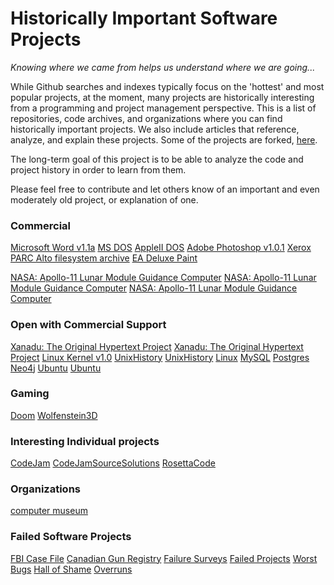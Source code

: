 

# Historically Important Software Projects

_Knowing where we came from helps us understand where we are going..._ 

While Github searches and indexes typically focus on the 'hottest' and most popular projects, at the moment, many projects are historically interesting from a programming and project management perspective.  This is a list of repositories, code archives, and organizations where you can find historically important projects.  We also include articles that reference, analyze, and explain these projects.  Some of the projects are forked, [here](https://github.com/IMTorgRsrchProj).

The long-term goal of this project is to be able to analyze the code and project history in order to learn from them.  

Please feel free to contribute and let others know of an important and even moderately old project, or explanation of one.

 



### Commercial
[Microsoft Word v1.1a](http://www.computerhistory.org/atchm/microsoft-word-for-windows-1-1a-source-code/)
[MS DOS](http://www.computerhistory.org/atchm/microsoft-ms-dos-early-source-code/)
[AppleII DOS](http://www.computerhistory.org/atchm/apple-ii-dos-source-code/)
[Adobe Photoshop v1.0.1](http://www.computerhistory.org/atchm/adobe-photoshop-source-code/)
[Xerox PARC Alto filesystem archive](http://xeroxalto.computerhistory.org/index.html)
[EA Deluxe Paint](http://www.computerhistory.org/atchm/electronic-arts-deluxepaint-early-source-code/)

[NASA: Apollo-11 Lunar Module Guidance Computer](https://github.com/chrislgarry/Apollo-11)
[NASA: Apollo-11 Lunar Module Guidance Computer](http://hackaday.com/2016/07/05/don-eyles-walks-us-through-the-lunar-module-source-code/)
[NASA: Apollo-11 Lunar Module Guidance Computer](https://medium.com/@borja/a-glimpse-into-the-apollo-guidance-computer-8ee06e5e1a5c)

### Open with Commercial Support
[Xanadu:  The Original Hypertext Project](http://xanadu.com/#deliverable)
[Xanadu:  The Original Hypertext Project](http://www.theverge.com/2014/6/6/5787638/54-year-old-software-project-escapes-vapor-status-to-take-on-the-pdf)
[Linux Kernel v1.0](https://www.kernel.org/pub/linux/kernel/v1.0/)
[UnixHistory](https://github.com/dspinellis/unix-history-repo)
[UnixHistory](https://www.dmst.aueb.gr/dds/pubs/conf/2015-MSR-Unix-History/html/Spi15c.html)
[Linux](https://github.com/torvalds/linux)
[MySQL](https://github.com/mysql/mysql-server)
[Postgres](https://github.com/postgres/postgres)
[Neo4j](http://codergears.com/Blog/?p=2421)
[Ubuntu](http://kernel.ubuntu.com/git/)
[Ubuntu](http://archive.ubuntu.com/ubuntu/)

### Gaming
[Doom](https://github.com/id-Software/DOOM)
[Wolfenstein3D](https://github.com/id-Software/wolf3d)


### Interesting Individual projects
[CodeJam](https://code.google.com/codejam/)
[CodeJamSourceSolutions](https://code.google.com/codejam/contest/7234486/scoreboard?c=7234486#vf=1 )
[RosettaCode](http://rosettacode.org/wiki/Rosetta_Code)

### Organizations
[computer museum](http://www.computerhistory.org/atchm/tag/source-code/)

### Failed Software Projects
[FBI Case File](http://www.cnn.com/2005/US/02/03/fbi.computers/)
[Canadian Gun Registry]()
[Failure Surveys](http://www.it-cortex.com/Stat_Failure_Rate.htm)
[Failed Projects](http://www.cs.tau.ac.il/~nachumd/horror.html)
[Worst Bugs](https://archive.wired.com/software/coolapps/news/2005/11/69355)
[Hall of Shame](http://spectrum.ieee.org/computing/software/why-software-fails)
[Overruns](https://en.wikipedia.org/wiki/List_of_failed_and_overbudget_custom_software_projects)




